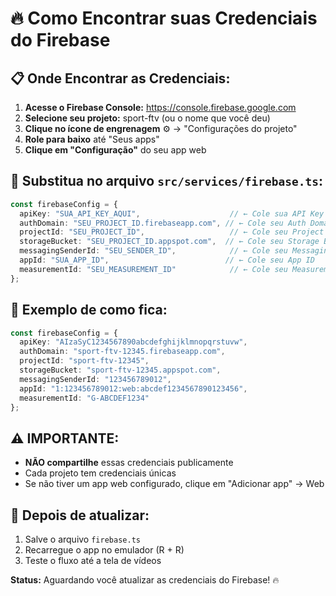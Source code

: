 # 🔥 Como Encontrar suas Credenciais do Firebase

## 📋 **Onde Encontrar as Credenciais:**

1. **Acesse o Firebase Console:** https://console.firebase.google.com
2. **Selecione seu projeto:** sport-ftv (ou o nome que você deu)
3. **Clique no ícone de engrenagem** ⚙️ → "Configurações do projeto"
4. **Role para baixo** até "Seus apps"
5. **Clique em "Configuração"** do seu app web

## 🔧 **Substitua no arquivo `src/services/firebase.ts`:**

```typescript
const firebaseConfig = {
  apiKey: "SUA_API_KEY_AQUI",                    // ← Cole sua API Key
  authDomain: "SEU_PROJECT_ID.firebaseapp.com", // ← Cole seu Auth Domain  
  projectId: "SEU_PROJECT_ID",                   // ← Cole seu Project ID
  storageBucket: "SEU_PROJECT_ID.appspot.com",  // ← Cole seu Storage Bucket
  messagingSenderId: "SEU_SENDER_ID",            // ← Cole seu Messaging Sender ID
  appId: "SUA_APP_ID",                          // ← Cole seu App ID
  measurementId: "SEU_MEASUREMENT_ID"            // ← Cole seu Measurement ID (opcional)
};
```

## 📝 **Exemplo de como fica:**

```typescript
const firebaseConfig = {
  apiKey: "AIzaSyC1234567890abcdefghijklmnopqrstuvw",
  authDomain: "sport-ftv-12345.firebaseapp.com",
  projectId: "sport-ftv-12345", 
  storageBucket: "sport-ftv-12345.appspot.com",
  messagingSenderId: "123456789012",
  appId: "1:123456789012:web:abcdef1234567890123456",
  measurementId: "G-ABCDEF1234"
};
```

## ⚠️ **IMPORTANTE:**

- **NÃO compartilhe** essas credenciais publicamente
- Cada projeto tem credenciais únicas
- Se não tiver um app web configurado, clique em "Adicionar app" → Web

## 🚀 **Depois de atualizar:**

1. Salve o arquivo `firebase.ts`
2. Recarregue o app no emulador (R + R)
3. Teste o fluxo até a tela de vídeos

**Status:** Aguardando você atualizar as credenciais do Firebase! 🔥
